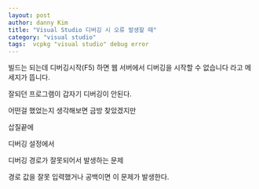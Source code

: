```yaml
---
layout: post
author: danny Kim
title: "Visual Studio 디버깅 시 오류 발생할 때"
category: "visual studio"
tags:  vcpkg "visual studio" debug error
---
```

빌드는 되는데 디버깅시작(F5) 하면 웹 서버에서 디버깅을 시작할 수 없습니다 라고 메세지가 뜹니다.

잘되던 프로그램이 갑자기 디버깅이 안된다.

어떤걸 했었는지 생각해보면 금방 찾았겠지만

삽질끝에

디버깅 설정에서

디버깅 경로가 잘못되어서 발생하는 문제

경로 값을 잘못 입력했거나 공백이면 이 문제가 발생한다.